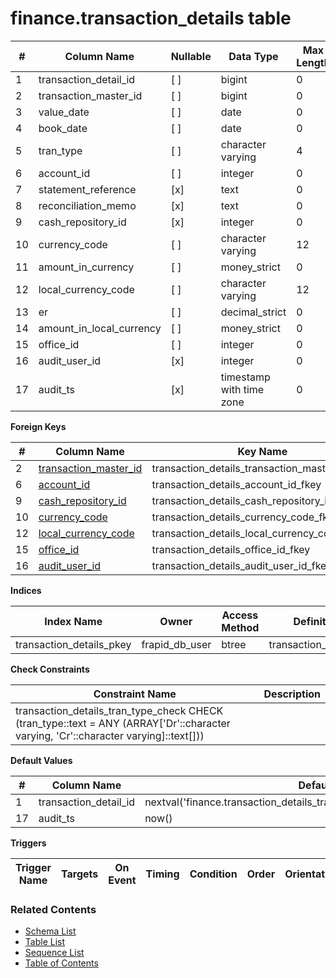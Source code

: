 # finance.transaction_details table



| # | Column Name | Nullable | Data Type | Max Length | Description |
| --- | --- | --- | --- | --- | --- |
| 1 | transaction_detail_id | [ ] | bigint | 0 |  |
| 2 | transaction_master_id | [ ] | bigint | 0 |  |
| 3 | value_date | [ ] | date | 0 |  |
| 4 | book_date | [ ] | date | 0 |  |
| 5 | tran_type | [ ] | character varying | 4 |  |
| 6 | account_id | [ ] | integer | 0 |  |
| 7 | statement_reference | [x] | text | 0 |  |
| 8 | reconciliation_memo | [x] | text | 0 |  |
| 9 | cash_repository_id | [x] | integer | 0 |  |
| 10 | currency_code | [ ] | character varying | 12 |  |
| 11 | amount_in_currency | [ ] | money_strict | 0 |  |
| 12 | local_currency_code | [ ] | character varying | 12 |  |
| 13 | er | [ ] | decimal_strict | 0 |  |
| 14 | amount_in_local_currency | [ ] | money_strict | 0 |  |
| 15 | office_id | [ ] | integer | 0 |  |
| 16 | audit_user_id | [x] | integer | 0 |  |
| 17 | audit_ts | [x] | timestamp with time zone | 0 |  |



**Foreign Keys**

| # | Column Name | Key Name | References |
| --- | --- | --- | --- |
| 2 | [transaction_master_id](../finance/transaction_master.md) | transaction_details_transaction_master_id_fkey | finance.transaction_master.transaction_master_id |
| 6 | [account_id](../finance/accounts.md) | transaction_details_account_id_fkey | finance.accounts.account_id |
| 9 | [cash_repository_id](../finance/cash_repositories.md) | transaction_details_cash_repository_id_fkey | finance.cash_repositories.cash_repository_id |
| 10 | [currency_code](../core/currencies.md) | transaction_details_currency_code_fkey | core.currencies.currency_code |
| 12 | [local_currency_code](../core/currencies.md) | transaction_details_local_currency_code_fkey | core.currencies.currency_code |
| 15 | [office_id](../core/offices.md) | transaction_details_office_id_fkey | core.offices.office_id |
| 16 | [audit_user_id](../account/users.md) | transaction_details_audit_user_id_fkey | account.users.user_id |



**Indices**

| Index Name | Owner | Access Method | Definition | Description |
| --- | --- | --- | --- | --- |
| transaction_details_pkey | frapid_db_user | btree | transaction_detail_id |  |



**Check Constraints**

| Constraint Name | Description |
| --- | --- |
| transaction_details_tran_type_check CHECK (tran_type::text = ANY (ARRAY['Dr'::character varying, 'Cr'::character varying]::text[])) |  |



**Default Values**

| # | Column Name | Default |
| --- | --- | --- |
| 1 | transaction_detail_id | nextval('finance.transaction_details_transaction_detail_id_seq'::regclass) |
| 17 | audit_ts | now() |


**Triggers**

| Trigger Name | Targets | On Event | Timing | Condition | Order | Orientation | Description |
| --- | --- | --- | --- | --- | --- | --- | --- |


### Related Contents
* [Schema List](../../schemas.md)
* [Table List](../../tables.md)
* [Sequence List](../../sequences.md)
* [Table of Contents](../../README.md)
